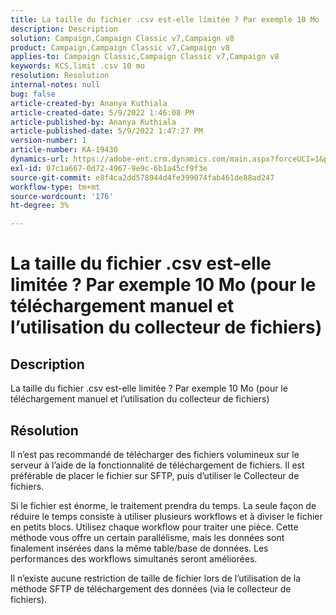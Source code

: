 ```yaml
---
title: La taille du fichier .csv est-elle limitée ? Par exemple 10 Mo (pour le téléchargement manuel et l’utilisation du collecteur de fichiers)
description: Description
solution: Campaign,Campaign Classic v7,Campaign v8
product: Campaign,Campaign Classic v7,Campaign v8
applies-to: Campaign Classic,Campaign Classic v7,Campaign v8
keywords: KCS,limit .csv 10 mo
resolution: Resolution
internal-notes: null
bug: false
article-created-by: Ananya Kuthiala
article-created-date: 5/9/2022 1:46:08 PM
article-published-by: Ananya Kuthiala
article-published-date: 5/9/2022 1:47:27 PM
version-number: 1
article-number: KA-19430
dynamics-url: https://adobe-ent.crm.dynamics.com/main.aspx?forceUCI=1&pagetype=entityrecord&etn=knowledgearticle&id=74664e5e-9ecf-ec11-a7b5-0022480a8e40
exl-id: 07c1a667-0d72-4967-9e9c-6b1a45cf9f3e
source-git-commit: e8f4ca2dd578944d4fe399074fab461de88ad247
workflow-type: tm+mt
source-wordcount: '176'
ht-degree: 3%

---
```


# La taille du fichier .csv est-elle limitée ? Par exemple 10 Mo (pour le téléchargement manuel et l’utilisation du collecteur de fichiers)

## Description

La taille du fichier .csv est-elle limitée ? Par exemple 10 Mo (pour le téléchargement manuel et l’utilisation du collecteur de fichiers)

## Résolution


Il n’est pas recommandé de télécharger des fichiers volumineux sur le serveur à l’aide de la fonctionnalité de téléchargement de fichiers. Il est préférable de placer le fichier sur SFTP, puis d’utiliser le Collecteur de fichiers.

Si le fichier est énorme, le traitement prendra du temps. La seule façon de réduire le temps consiste à utiliser plusieurs workflows et à diviser le fichier en petits blocs. Utilisez chaque workflow pour traiter une pièce. Cette méthode vous offre un certain parallélisme, mais les données sont finalement insérées dans la même table/base de données. Les performances des workflows simultanés seront améliorées.

Il n’existe aucune restriction de taille de fichier lors de l’utilisation de la méthode SFTP de téléchargement des données (via le collecteur de fichiers).
